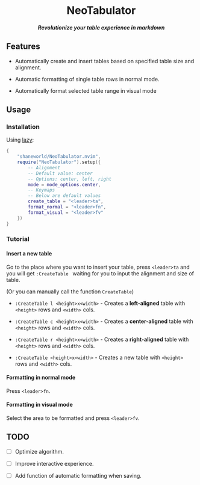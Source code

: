 <div align="center">

# NeoTabulator
    
##### Revolutionize your table experience in markdown
    
</div>

## Features

- Automatically create and insert tables based on specified table size and alignment.

- Automatic formatting of single table rows in normal mode.

- Automatically format selected table range in visual mode

## Usage

### Installation

Using [lazy](https://github.com/folke/lazy.nvim):

```lua
{
    "shaneworld/NeoTabulator.nvim",
    require("NeoTabulator").setup({
        -- Alignment
        -- Default value: center
        -- Options: center, left, right
        mode = mode_options.center,
        -- Keymaps
        -- Below are default values
        create_table = "<leader>ta",
        format_normal = "<leader>fn",
        format_visual = "<leader>fv"
    })
}
```

### Tutorial

#### Insert a new table

Go to the place where you want to insert your table, press `<leader>ta` and you will get `:CreateTable ` waiting for you to input the alignment and size of table.

(Or you can manually call the function `CreateTable`)

- `:CreateTable l <height>x<width>` - Creates a **left-aligned** table with `<height>` rows and `<width>` cols.

- `:CreateTable c <height>x<width>` - Creates a **center-aligned** table with `<height>` rows and `<width>` cols.

- `:CreateTable r <height>x<width>` - Creates a **right-aligned** table with `<height>` rows and `<width>` cols.

- `:CreateTable <height>x<width>` - Creates a new table with `<height>` rows and `<width>` cols.

#### Formatting in normal mode

Press `<leader>fn`.

#### Formatting in visual mode

Select the area to be formatted and press `<leader>fv`.

## TODO

- [ ] Optimize algorithm.

- [ ] Improve interactive experience.

- [ ] Add function of automatic formatting when saving.
